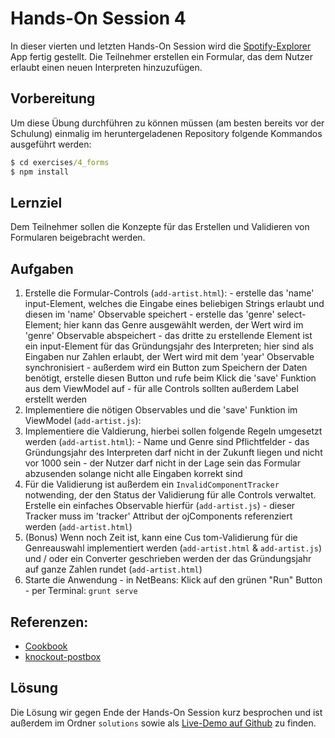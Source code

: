 # Hands-On Session 4

In dieser vierten und letzten Hands-On Session wird die [Spotify-Explorer](https://github.com/enpit/jet-spotify-explorer/) App fertig gestellt.
Die Teilnehmer erstellen ein Formular, das dem Nutzer erlaubt einen neuen Interpreten hinzuzufügen.

## Vorbereitung

Um diese Übung durchführen zu können müssen (am besten bereits vor der Schulung) einmalig im heruntergeladenen Repository folgende Kommandos ausgeführt werden:

``` cmd
$ cd exercises/4_forms
$ npm install
```

## Lernziel

Dem Teilnehmer sollen die Konzepte für das Erstellen und Validieren von Formularen beigebracht werden.

## Aufgaben

  1. Erstelle die Formular-Controls (`add-artist.html`):
    - erstelle das 'name' input-Element, welches die Eingabe eines beliebigen
    Strings erlaubt und diesen im 'name' Observable speichert
    - erstelle das 'genre' select-Element; hier kann das Genre ausgewählt werden, der Wert wird im 'genre' Observable abspeichert
    - das dritte zu erstellende Element ist ein input-Element für das Gründungsjahr des Interpreten; hier sind als Eingaben nur Zahlen erlaubt, der Wert wird mit dem 'year' Observable synchronisiert
    - außerdem wird ein Button zum Speichern der Daten benötigt, erstelle diesen Button und rufe beim Klick die 'save' Funktion aus dem ViewModel auf
    - für alle Controls sollten außerdem Label erstellt werden
  2. Implementiere die nötigen Observables und die 'save' Funktion im ViewModel (`add-artist.js`):
  3. Implementiere die Valdierung, hierbei sollen folgende Regeln umgesetzt werden (`add-artist.html`):
    - Name und Genre sind Pflichtfelder
    - das Gründungsjahr des Interpreten darf nicht in der Zukunft liegen und nicht vor 1000 sein
    - der Nutzer darf nicht in der Lage sein das Formular abzusenden solange nicht alle Eingaben korrekt sind
  4. Für die Validierung ist außerdem ein `InvalidComponentTracker` notwending, der den Status der Validierung für alle Controls verwaltet. Erstelle ein einfaches Observable hierfür (`add-artist.js`)
    - dieser Tracker muss im 'tracker' Attribut der ojComponents referenziert werden (`add-artist.html`)
  5. (Bonus) Wenn noch Zeit ist, kann eine Cus
  tom-Validierung für die Genreauswahl implementiert werden (`add-artist.html` & `add-artist.js`) und / oder ein Converter geschrieben werden der das Gründungsjahr auf ganze Zahlen rundet (`add-artist.html`)
  6. Starte die Anwendung
    - in NetBeans: Klick auf den grünen "Run" Button
    - per Terminal: `grunt serve`

## Referenzen:

- [Cookbook](http://www.oracle.com/webfolder/technetwork/jet/jetCookbook.html)
- [knockout-postbox](https://github.com/rniemeyer/knockout-postbox)

## Lösung

Die Lösung wir gegen Ende der Hands-On Session kurz besprochen und ist außerdem im Ordner `solutions` sowie als [Live-Demo auf Github](https://enpit.github.io/jet-spotify-explorer/web/) zu finden.
